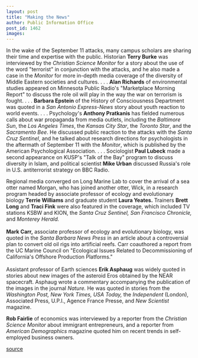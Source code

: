 ```yaml
---
layout: post
title: "Making the News"
author: Public Information Office
post_id: 1462
images:
---
```


<p>
  In the wake of the September 11 attacks, many campus scholars are sharing their time and expertise with the public. Historian <b>Terry Burke</b> was interviewed by the <i>Christian Science Monitor</i> for a story about the use of the word "terrorist" in conjunction with the attacks, and he also made a case in the <i>Monitor</i> for more in-depth media coverage of the diversity of Middle Eastern societies and cultures. . . . <b>Alan Richards</b> of environmental studies appeared on Minnesota Public Radio's "Marketplace Morning Report" to discuss the role oil will play in the way the war on terrorism is fought. . . . <b>Barbara Epstein</b> of the History of Consciousness Department was quoted in a <i>San Antonio Express-News</i> story about youth reaction to world events. . . . Psychology's <b>Anthony Pratkanis</b> has fielded numerous calls about war propaganda from media outlets, including the <i>Baltimore Sun</i>, the <i>Los Angeles Times</i>, the <i>Kansas City Star</i>, the <i>Toronto Star</i>, and the <i>Sacramento Bee</i>. He discussed public reaction to the attacks with the <i>Santa Cruz Sentinel</i>, and he talked about research directions for psychologists in the aftermath of September 11 with the <i>Monitor</i>, which is published by the American Psychological Association. . . . Sociologist <b>Paul Lubeck</b> made a second appearance on KUSP's "Talk of the Bay" program to discuss diversity in Islam, and political scientist <b>Mike Urban</b> discussed Russia's role in U.S. antiterrorist strategy on BBC Radio.
</p>
<p>
  Regional media converged on Long Marine Lab to cover the arrival of a sea otter named Morgan, who has joined another otter, Wick, in a research program headed by associate professor of ecology and evolutionary biology <b>Terrie Williams</b> and graduate student <b>Laura Yeates.</b> Trainers <b>Brett Long</b> and <b>Traci Fink</b> were also featured in the coverage, which included TV stations KSBW and KION, the <i>Santa Cruz Sentinel, San Francisco Chronicle,</i> and <i>Monterey Herald.</i><br>
  <br>
  <b>Mark Carr,</b> associate professor of ecology and evolutionary biology, was quoted in the <i>Santa Barbara News Press</i> in an article about a controversial plan to convert old oil rigs into artificial reefs. Carr coauthored a report from the UC Marine Council on "Ecological Issues Related to Decommissioning of California's Offshore Production Platforms."<br>
  <br>
  Assistant professor of Earth sciences <b>Erik Asphaug</b> was widely quoted in stories about new images of the asteroid Eros obtained by the NEAR spacecraft. Asphaug wrote a commentary accompanying the publication of the images in the journal <i>Nature.</i> He was quoted in stories from the <i>Washington Post, New York Times, USA Today,</i> the <i>Independent</i> (London), Associated Press, U.P.I., Agence France Presse, and <i>New Scientist</i> magazine.
</p>
<p>
  <b>Rob Fairlie</b> of economics was interviewed by a reporter from the <i>Christian Science Monitor</i> about immigrant entrepreneurs, and a reporter from <i>American Demographics</i> magazine quoted him on recent trends in self-employed business owners.
</p>
<p>

[source](http://www1.ucsc.edu/currents/01-02/10-15/makenews.html "Permalink to makenews")
